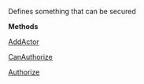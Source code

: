 Defines something that can be secured

**Methods**

[AddActor](Bifrost.Security.ISecurable.AddActor)


[CanAuthorize](Bifrost.Security.ISecurable.CanAuthorize)


[Authorize](Bifrost.Security.ISecurable.Authorize)

